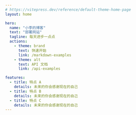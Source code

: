 ```yaml
---
# https://vitepress.dev/reference/default-theme-home-page
layout: home

hero:
  name: "小李的博客"
  text: "部署网站"
  tagline: 每天进步一点点
  actions:
    - theme: brand
      text: 快速开始
      link: /markdown-examples
    - theme: alt
      text: API 文档
      link: /api-examples

features:
  - title: 特点 A
    details: 未来的你会感谢现在的自己
  - title: 特点 B
    details: 未来的你会感谢现在的自己
  - title: 特点 C
    details: 未来的你会感谢现在的自己
---
```


